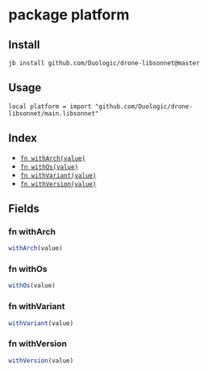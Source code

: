 # package platform



## Install

```
jb install github.com/Duologic/drone-libsonnet@master
```

## Usage

```jsonnet
local platform = import "github.com/Duologic/drone-libsonnet/main.libsonnet"
```

## Index

* [`fn withArch(value)`](#fn-witharch)
* [`fn withOs(value)`](#fn-withos)
* [`fn withVariant(value)`](#fn-withvariant)
* [`fn withVersion(value)`](#fn-withversion)

## Fields

### fn withArch

```ts
withArch(value)
```



### fn withOs

```ts
withOs(value)
```



### fn withVariant

```ts
withVariant(value)
```



### fn withVersion

```ts
withVersion(value)
```


